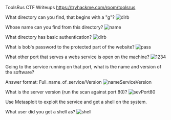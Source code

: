 ToolsRus CTF Writeups 
https://tryhackme.com/room/toolsrus

What directory can you find, that begins with a "g"?
![dirb](https://user-images.githubusercontent.com/73380139/181724599-58ce9eb2-4770-4709-b24a-75bd0faba4cb.png)

Whose name can you find from this directory?
![name](https://user-images.githubusercontent.com/73380139/181725237-a95ef633-38d1-4a22-8557-e3ec8cfdb518.png)

What directory has basic authentication?
![dirb](https://user-images.githubusercontent.com/73380139/181725585-536a73a0-5c5d-4e4a-a3a0-190abf429999.png)

What is bob's password to the protected part of the website?
![pass](https://user-images.githubusercontent.com/73380139/181725640-bbf027f9-f007-4c54-b046-d9dd37886e9b.png)

What other port that serves a webs service is open on the machine?
![1234](https://user-images.githubusercontent.com/73380139/181725841-bc00c9f5-e6c5-48de-a050-7d125b0a8046.png)


Going to the service running on that port, what is the name and version of the software?

Answer format: Full_name_of_service/Version
![nameServiceVersion](https://user-images.githubusercontent.com/73380139/181726080-0dcb2bbb-a744-40d6-bdf3-cfea11a830fb.png)




What is the server version (run the scan against port 80)?
![sevPort80](https://user-images.githubusercontent.com/73380139/181726493-17d9f6c5-82e7-400f-9233-dd43d6ceb146.png)




Use Metasploit to exploit the service and get a shell on the system.

What user did you get a shell as?
![shell](https://user-images.githubusercontent.com/73380139/181726575-1b5262a7-d187-441c-ac2c-93dfc9386ecb.png)







